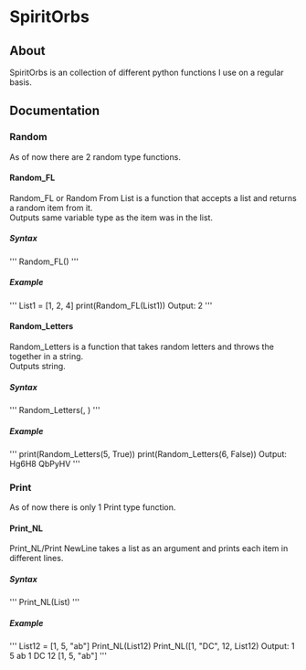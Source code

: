 # SpiritOrbs
## About
SpiritOrbs is an collection of different python functions I use on a regular basis.
## Documentation
### Random
As of now there are 2 random type functions.
#### Random_FL
Random_FL or Random From List is a function that accepts a list and returns a random item from it.<br />
Outputs same variable type as the item was in the list.
##### Syntax
'''
Random_FL(<List>)
'''
##### Example
'''
List1 = [1, 2, 4]
print(Random_FL(List1))
Output:
2
'''
#### Random_Letters
Random_Letters is a function that takes random letters and throws the together in a string. <br />
Outputs string.
##### Syntax
'''
Random_Letters(<Number of lettors>, <Type True for numbers>)
'''
##### Example
'''
print(Random_Letters(5, True))
print(Random_Letters(6, False))
Output:
Hg6H8
QbPyHV
'''
### Print
As of now there is only 1 Print type function.
#### Print_NL
Print_NL/Print NewLine takes a list as an argument and prints each item in different lines.
##### Syntax
'''
Print_NL(List)
'''
##### Example
'''
List12 = [1, 5, "ab"]
Print_NL(List12)
Print_NL([1, "DC", 12, List12)
Output:
1
5
ab
1
DC
12
[1, 5, "ab"]
'''
